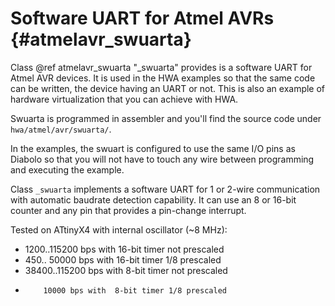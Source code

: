 
Software UART for Atmel AVRs 	{#atmelavr_swuarta}
============================

Class @ref atmelavr_swuarta "_swuarta" provides is a software UART for Atmel AVR
devices. It is used in the HWA examples so that the same code can be written,
the device having an UART or not. This is also an example of hardware
virtualization that you can achieve with HWA.

Swuarta is programmed in assembler and you'll find the source code under
`hwa/atmel/avr/swuarta/`.

In the examples, the swuart is configured to use the same I/O pins as Diabolo so
that you will not have to touch any wire between programming and executing the
example.

Class `_swuarta` implements a software UART for 1 or 2-wire communication with
automatic baudrate detection capability. It can use an 8 or 16-bit counter and
any pin that provides a pin-change interrupt.

Tested on ATtinyX4 with internal oscillator (~8 MHz):
-  1200..115200 bps with 16-bit timer not prescaled
-   450.. 50000 bps with 16-bit timer 1/8 prescaled
- 38400..115200 bps with  8-bit timer not prescaled
-         10000 bps with  8-bit timer 1/8 prescaled
